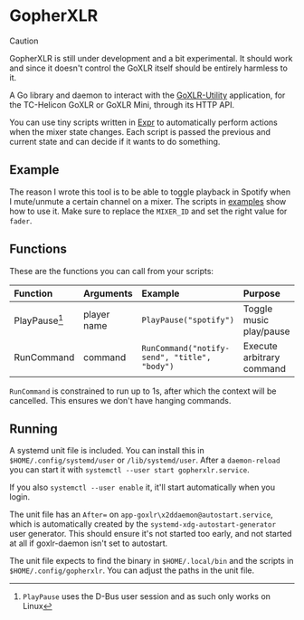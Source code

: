 # GopherXLR

> [!CAUTION]
> GopherXLR is still under development and a bit experimental. It should work and since it doesn't control the GoXLR itself should be entirely harmless to it.

A Go library and daemon to interact with the [GoXLR-Utility][gu] application, for the TC-Helicon GoXLR or GoXLR Mini, through its HTTP API.

[gu]: https://github.com/GoXLR-on-Linux/goxlr-utility

You can use tiny scripts written in [Expr][expr] to automatically perform actions when the mixer state changes. Each script is passed the previous and current state and can decide if it wants to do something.

[expr]: https://expr-lang.org/

## Example

The reason I wrote this tool is to be able to toggle playback in Spotify when I mute/unmute a certain channel on a mixer. The scripts in [examples](./examples) show how to use it. Make sure to replace the `MIXER_ID` and set the right value for `fader`.

## Functions

These are the functions you can call from your scripts:

| Function   | Arguments   | Example                | Purpose   |
| :--------- | :---------- | :--------------------- | :-------- |
| PlayPause[^1]  | player name | `PlayPause("spotify")` | Toggle music play/pause |
| RunCommand | command     | `RunCommand("notify-send", "title", "body")` | Execute arbitrary command |

`RunCommand` is constrained to run up to 1s, after which the context will be cancelled. This ensures we don't have hanging commands.

[^1]: `PlayPause` uses the D-Bus user session and as such only works on Linux

## Running

A systemd unit file is included. You can install this in `$HOME/.config/systemd/user` or `/lib/systemd/user`. After a `daemon-reload` you can start it with `systemctl --user start gopherxlr.service`.

If you also `systemctl --user enable` it, it'll start automatically when you login.

The unit file has an `After=` on `app-goxlr\x2ddaemon@autostart.service`, which is automatically created by the `systemd-xdg-autostart-generator` user generator. This should ensure it's not started too early, and not started at all if goxlr-daemon isn't set to autostart.

The unit file expects to find the binary in `$HOME/.local/bin` and the scripts in `$HOME/.config/gopherxlr`. You can adjust the paths in the unit file.
